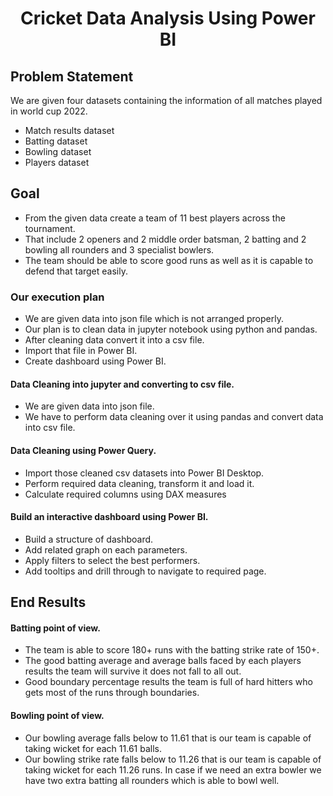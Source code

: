 <h1 align="center">Cricket Data Analysis Using Power BI</h1>

## Problem Statement
We are given four datasets containing the information of all matches played in world cup 2022.
- Match results dataset
- Batting dataset
- Bowling dataset
- Players dataset
  
## Goal
- From the given data create a team of 11 best players across the tournament.
- That include 2 openers and 2 middle order batsman, 2 batting and 2 bowling all rounders and 3 specialist bowlers.
- The team should be able to score good runs as well as it is capable to defend that target easily.


### Our execution plan
- We are given data into json file which is not arranged properly.
- Our plan is to clean data in jupyter notebook using python and pandas.
- After cleaning data convert it into a csv file.
- Import that file in Power BI.
- Create dashboard using Power BI.

#### Data Cleaning into jupyter and converting to csv file.
- We are given data into json file.
- We have to perform data cleaning over it using pandas and convert data into csv file.
  
#### Data Cleaning using Power Query.
- Import those cleaned csv datasets into Power BI Desktop.
- Perform required data cleaning, transform it and load it.
- Calculate required columns using DAX measures

#### Build an interactive dashboard using Power BI.
- Build a structure of dashboard.
- Add related graph on each parameters.
- Apply filters to select the best performers.
- Add tooltips and drill through to navigate to required page.

## End Results
#### Batting point of view.
- The team is able to score 180+ runs with the batting strike rate of 150+.
- The good batting average and average balls faced by each players results the team will survive it does not fall to all out.
- Good boundary percentage results the team is full of hard hitters who gets most of the runs through boundaries.
#### Bowling point of view.
- Our bowling average falls below to 11.61 that is our team is capable of taking wicket for each 11.61 balls.
- Our bowling strike rate falls below to 11.26 that is our team is capable of taking wicket for each 11.26 runs.
In case if we need an extra bowler we have two extra batting all rounders which is able to bowl well.


